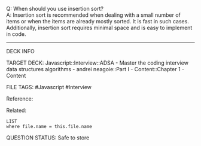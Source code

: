 Q: When should you use insertion sort?  
A: Insertion sort is recommended when dealing with a small number of items or when the items are already mostly sorted. It is fast in such cases. Additionally, insertion sort requires minimal space and is easy to implement in code.
<!--ID: 1693659890198-->

---

DECK INFO

TARGET DECK: Javascript::Interview::ADSA - Master the coding interview data structures algorithms - andrei neagoie::Part I - Content::Chapter 1 - Content

FILE TAGS: #Javascript #Interview

Reference:

Related:

```dataview
LIST
where file.name = this.file.name
```


QUESTION STATUS: Safe to store